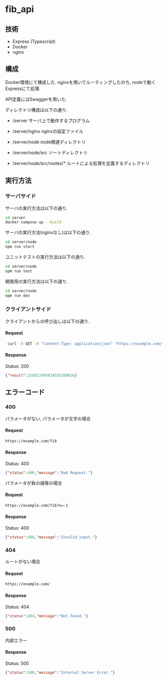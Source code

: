 # fib_api

## 技術
- Express (Typescript)
- Docker
- nginx

## 構成

Docker環境にて構成した.
nginxを用いてルーティングしたのち, nodeで動くExpressにて処理.

API定義にはSwaggerを用いた.

ディレクトリ構成は以下の通り.

- /server
  サーバ上で動作するプログラム

- /server/nginx
  nginxの設定ファイル
- /server/node
  node関連ディレクトリ
- /server/node/src
  ソートディレクトリ
- /server/node/src/routes/*
  ルートによる処理を定義するディレクトリ

## 実行方法
### サーバサイド
サーバの実行方法は以下の通り.
```sh
cd server
docker compose up --build
```

サーバの実行方法(nginxなし)は以下の通り.
```sh
cd server/node
npm run start
```

ユニットテストの実行方法は以下の通り.
```sh
cd server/node
npm run test
```

開発用の実行方法は以下の通り.
```sh
cd server/node
npm run dev
```
### クライアントサイド
クライアントからの呼び出しは以下の通り.
#### Request
```sh
 curl -X GET -H "Content-Type: application/json" "https://example.com/fib?n=99"
```
#### Response
Status: 200
```json
{"result":218922995834555169026}
```

## エラーコード
### 400
パラメータがない, パラメータが文字の場合
#### Request
```sh
https://example.com/fib
```
#### Response
Status: 400
```json
{"status":400,"message":"Bad Request."}
```
パラメータが負の値等の場合
#### Request
```sh
https://example.com/fib?n=-1
```
#### Response
Status: 400
```json
{"status":400,"message":"Invalid input."}
```
### 404
ルートがない場合
#### Request
```sh
https://example.com/
```
#### Response
Status: 404
```json
{"status":404,"message":"Not Found."}
```

### 500
内部エラー
#### Response
Status: 500
```json
{"status":500,"message":"Internal Server Error."}
```
